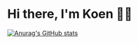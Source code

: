 # Hi there, I'm Koen 👋🏼
[![Anurag's GitHub stats](https://github-readme-stats.vercel.app/api?username=koendebruijn&theme=onedark)](https://github.com/anuraghazra/github-readme-stats)

<!-- <img align="left" alt="TypeScript" src="https://img.shields.io/badge/typescript-%23007ACC.svg?style=for-the-badge&logo=typescript&logoColor=white"/>
<img align="left" alt="Java" src="https://img.shields.io/badge/java-%23ED8B00.svg?style=for-the-badge&logo=java&logoColor=white"/>
<img align="left" alt="Kotlin" src="https://img.shields.io/badge/kotlin-%230095D5.svg?style=for-the-badge&logo=kotlin&logoColor=white"/> -->


